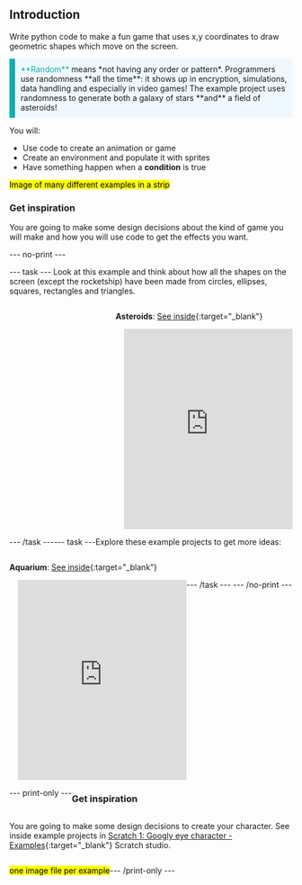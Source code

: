 ## Introduction

Write python code to make a fun game that uses x,y coordinates to draw geometric shapes which move on the screen.

<p style="border-left: solid; border-width:10px; border-color: #0faeb0; background-color: aliceblue; padding: 10px;"> 
<span style="color: #0faeb0">**Random**</span> means *not having any order or pattern*. Programmers use randomness **all the time**: it shows up in encryption, simulations, data handling and especially in video games! The example project uses randomness to generate both a galaxy of stars **and** a field of asteroids! </p>

You will:
+ Use code to create an animation or game
+ Create an environment and populate it with sprites
+ Have something happen when a **condition** is true

<mark>Image of many different examples in a strip</mark>

### Get inspiration 

You are going to make some design decisions about the kind of game you will make and how you will use code to get the effects you want.

--- no-print ---

--- task ---
Look at this example and think about how all the shapes on the screen (except the rocketship) have been made from circles, ellipses, squares, rectangles and triangles.

<div style="display: flex; flex-wrap: wrap">
<div style="flex-basis: 175px; flex-grow: 1">  

</div>
<div>

**Asteroids**: [See inside](https://trinket.io/python/df07d4f46b){:target="_blank"}
<div class="scratch-preview" style="margin-left: 15px;">
  <iframe src="https://trinket.io/embed/python/df07d4f46b?outputOnly=true&runOption=run&start=result" width="100%" height="356" frameborder="0" marginwidth="0" marginheight="0" allowfullscreen></iframe>
</div>

</div>

--- /task ---


--- task ---

Explore these example projects to get more ideas:

**Aquarium**: [See inside](https://trinket.io/python/629ecb2eca){:target="_blank"}
<div class="scratch-preview" style="margin-left: 15px;">
  <iframe src="https://trinket.io/embed/python/629ecb2eca?outputOnly=true&runOption=run" width="100%" height="356" frameborder="0" marginwidth="0" marginheight="0" allowfullscreen></iframe>
</div>
--- /task ---
--- /no-print ---

--- print-only ---

### Get inspiration 

You are going to make some design decisions to create your character. See inside example projects in [Scratch 1: Googly eye character - Examples](https://scratch.mit.edu/studios/29029028/){:target="_blank"} Scratch studio.

<mark>one image file per example</mark>

--- /print-only ---

